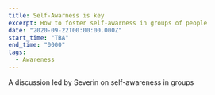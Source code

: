 ```yaml
---
title: Self-Awarness is key
excerpt: How to foster self-awarness in groups of people
date: "2020-09-22T00:00:00.000Z"
start_time: "TBA"
end_time: "0000"
tags:
  - Awareness
---
```


A discussion led by Severin on self-awareness in groups
